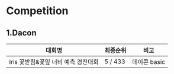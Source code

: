 # Competition

## 1.Dacon

| 대회명 | 최종순위 | 비고 |
| ------ | ------ | ------ |
| Iris 꽃받침&꽃잎 너비 예측 경진대회 | 5 /  433 | 데이콘 basic |

